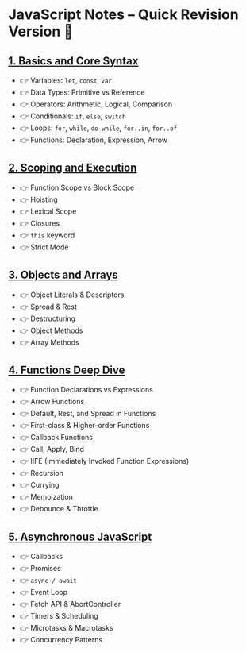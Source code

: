 # JavaScript Notes – Quick Revision Version 🚀

## [1. Basics and Core Syntax](./slices/01.md)

- 👉 Variables: `let`, `const`, `var`
- 👉 Data Types: Primitive vs Reference
- 👉 Operators: Arithmetic, Logical, Comparison
- 👉 Conditionals: `if`, `else`, `switch`
- 👉 Loops: `for`, `while`, `do-while`, `for..in`, `for..of`
- 👉 Functions: Declaration, Expression, Arrow

## [2. Scoping and Execution](./slices/02.md)

- 👉 Function Scope vs Block Scope
- 👉 Hoisting
- 👉 Lexical Scope
- 👉 Closures
- 👉 `this` keyword
- 👉 Strict Mode

## [3. Objects and Arrays](./slices/03.md)

- 👉 Object Literals & Descriptors
- 👉 Spread & Rest
- 👉 Destructuring
- 👉 Object Methods
- 👉 Array Methods

## [4. Functions Deep Dive](./slices/04.md)

- 👉 Function Declarations vs Expressions
- 👉 Arrow Functions
- 👉 Default, Rest, and Spread in Functions
- 👉 First-class & Higher-order Functions
- 👉 Callback Functions
- 👉 Call, Apply, Bind
- 👉 IIFE (Immediately Invoked Function Expressions)
- 👉 Recursion
- 👉 Currying
- 👉 Memoization
- 👉 Debounce & Throttle

## [5. Asynchronous JavaScript](./slices/05.md)

- 👉 Callbacks
- 👉 Promises
- 👉 `async / await`
- 👉 Event Loop
- 👉 Fetch API & AbortController
- 👉 Timers & Scheduling
- 👉 Microtasks & Macrotasks
- 👉 Concurrency Patterns
